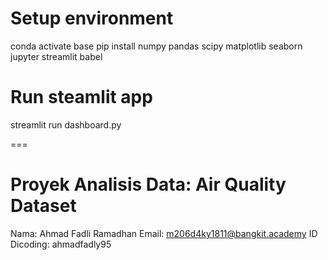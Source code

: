# Setup environment
conda activate base
pip install numpy pandas scipy matplotlib seaborn jupyter streamlit babel
# Run steamlit app
streamlit run dashboard.py

===
# Proyek Analisis Data: Air Quality Dataset
Nama: Ahmad Fadli Ramadhan
Email: m206d4ky1811@bangkit.academy
ID Dicoding: ahmadfadly95
